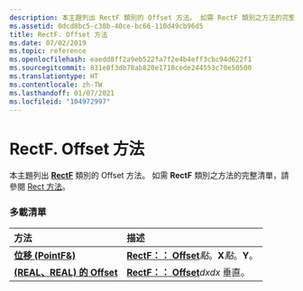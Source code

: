 ```yaml
---
description: 本主題列出 RectF 類別的 Offset 方法。 如需 RectF 類別之方法的完整清單，請參閱 Rect 方法。
ms.assetid: 0dcd8bc5-c38b-40ce-bc66-110d49cb96d5
title: RectF. Offset 方法
ms.date: 07/02/2019
ms.topic: reference
ms.openlocfilehash: eaedd8ff2a9eb522fa7f2e4b4eff3cbc94d622f1
ms.sourcegitcommit: 831e8f3db78ab820e1710cede244553c70e50500
ms.translationtype: HT
ms.contentlocale: zh-TW
ms.lasthandoff: 01/07/2021
ms.locfileid: "104972997"
---
```

# <a name="rectfoffset-methods"></a>RectF. Offset 方法

本主題列出 [**RectF**](/windows/win32/api/gdiplustypes/nl-gdiplustypes-rectf) 類別的 Offset 方法。 如需 **RectF** 類別之方法的完整清單，請參閱 [Rect 方法](-gdiplus-class-rect-methods.md)。

### <a name="overload-list"></a>多載清單



| 方法                                                          | 描述                                                                                           |
|:----------------------------------------------------------------|:------------------------------------------------------------------------------------------------------|
| [**位移 (PointF&)**](/previous-versions//ms534948(v=vs.85))   | [**RectF：： Offset**](/previous-versions//ms534948(v=vs.85))*點*。**X**_點_。**Y**。<br/> |
| [**(REAL、REAL) 的 Offset**](/windows/win32/api/gdiplustypes/nf-gdiplustypes-rectf-offset(inreal_inreal)) | [**RectF：： Offset**](/windows/win32/api/gdiplustypes/nf-gdiplustypes-rectf-offset(inreal_inreal))*dxdx* 垂直。<br/>          |



 

 
